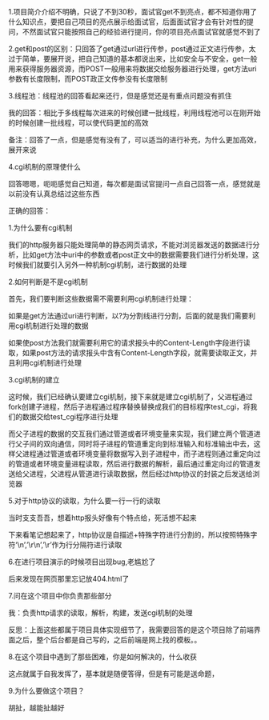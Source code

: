 1.项目简介介绍不明确，只说了不到30秒，面试官get不到亮点，都不知道你用了什么知识点，要把自己项目的亮点展示给面试官，后面面试官才会有针对性的提问，不然面试官只能按照自己的经验进行提问，你的项目亮点面试官就感觉不到了

2.get和post的区别：只回答了get通过url进行传参，post通过正文进行传参，太过于简单，要展开说，把自己知道的基本都说出来，比如安全与不安全，get一般用来获得服务器资源，而POST一般用来将数据交给服务器进行处理，get方法uri参数有长度限制，而POST政正文传参没有长度限制

3.线程池：线程池的回答看起来还行，但是感觉还是有重点问题没有抓住

我的回答：相比于多线程每次进来的时候创建一批线程，利用线程池可以在刚开始的时候创建一批线程，可以使代码更加的高效

备注：回答了一点，但是感觉有没有了，可以适当的进行补充，为什么更加高效，展开来说

4.cgi机制的原理使什么

回答嗯嗯，呃呃感觉自己知道，每次都是面试官提问一点自己回答一点，感觉就是以前没有认真总结过这些东西

正确的回答：

1.为什么要有cgi机制

我们的http服务器只能处理简单的静态网页请求，不能对浏览器发送的数据进行分析，比如get方法中uri中的参数或者post正文中的数据需要我们进行分析处理，这时候我们就要引入另外一种机制cgi机制，进行数据的处理

2.如何判断是不是cgi机制

首先，我们要判断这些数据需不需要利用cgi机制进行处理：

如果是get方法通过uri进行判断，以?为分割线进行分割，后面的就是我们需要利用cgi机制进行处理的数据

如果使post方法我们就需要利用它的请求报头中的Content-Length字段进行读取，如果post方法的请求报头中含有Content-Length字段，就需要读取正文，并且利用cgi机制进行处理

3.cgi机制的建立

这时候，我们已经确认要建立cgi机制，接下来就是建立cgi机制了，父进程通过fork创建子进程，然后子进程通过程序替换替换成我们的目标程序test_cgi，将我们的数据交给test_cgi程序进行处理

而父子进程的数据的交互我们通过管道或者环境变量来实现，我们建立两个管道进行父子间的双向通信，同时将子进程的管道重定向到标准输入和标准输出中去，这样父进程通过管道或者环境变量将数据写入到子进程中，而子进程则通过重定向过的管道或者环境变量进程读取，然后进行数据的解析，最后通过重定向过的管道发送给父进程，父进程从管道进行读取数据，然后经过http协议的封装之后发送给浏览器

5.对于http协议的读取，为什么要一行一行的读取

当时支支吾吾，想着http报头好像有个特点给，死活想不起来

下来看笔记想起来了，http协议是自描述+特殊字符进行分割的，所以按照特殊字符‘\n’,’\r\n’,’\r’作为行分隔符进行读取

6.在进行项目演示的时候项目出现bug,老尴尬了

后来发现在网页那里忘记放404.html了

7.问在这个项目中你负责那些部分

我：负责http请求的读取，解析，构建，发送cgi机制的处理

反思：上面这些都属于项目具体实现细节了，我需要回答的是这个项目除了前端界面之后，整个后台都是自己写的，之后前端是网上找的模板。。

8.在这个项目中遇到了那些困难，你是如何解决的，什么收获

这点就属于自我发挥了，基本就是随便答得，但是有可能是送命题，

9.为什么要做这个项目？

胡扯，越能扯越好
